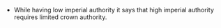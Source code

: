 - While having low imperial authority it says that high imperial authority requires limited crown authority.